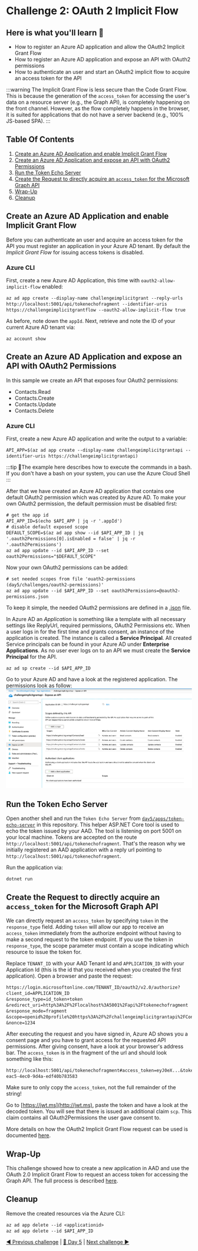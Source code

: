 # Challenge 2: OAuth 2 Implicit Flow

## Here is what you'll learn 🎯

- How to register an Azure AD application and allow the OAuth2 Implicit Grant Flow
- How to register an Azure AD application and expose an API with OAuth2 permissions
- How to authenticate an user and start an OAuth2 implicit flow to acquire an access token for the API

:::warning
The Implicit Grant Flow is less secure than the Code Grant Flow. This is because the generation of the `access_token` for accessing the user's data on a resource server (e.g., the Graph API), is completely happening on the front channel. However, as the flow completely happens in the browser, it is suited for applications that do not have a server backend (e.g., 100% JS-based SPA).
:::

## Table Of Contents

1. [Create an Azure AD Application and enable Implicit Grant Flow](#create-an-azure-ad-application-and-enable-implicit-grant-flow)
2. [Create an Azure AD Application and expose an API with OAuth2 Permissions](#create-an-azure-ad-application-and-expose-an-api-with-oauth2-permissions)
3. [Run the Token Echo Server](#run-the-token-echo-server)
4. [Create the Request to directly acquire an `access_token` for the Microsoft Graph API](#create-the-request-to-directly-acquire-an-access-token-for-the-microsoft-graph-api)
5. [Wrap-Up](#wrap-up)
6. [Cleanup](#cleanup)

## Create an Azure AD Application and enable Implicit Grant Flow

Before you can authenticate an user and acquire an access token for the API you must register an application in your Azure AD tenant.
By default the _Implicit Grant Flow_ for issuing access tokens is disabled.

### Azure CLI

First, create a new Azure AD Application, this time with `oauth2-allow-implicit-flow` enabled:

```shell
az ad app create --display-name challengeimplicitgrant --reply-urls http://localhost:5001/api/tokenechofragment --identifier-uris https://challengeimplicitgrantflow --oauth2-allow-implicit-flow true
```

As before, note down the `appId`. Next, retrieve and note the ID of your current Azure AD tenant via:

```shell
az account show
```

## Create an Azure AD Application and expose an API with OAuth2 Permissions

In this sample we create an API that exposes four OAuth2 permissions:

- Contacts.Read
- Contacts.Create
- Contacts.Update
- Contacts.Delete

### Azure CLI

First, create a new Azure AD application and write the output to a variable:

```shell
API_APP=$(az ad app create --display-name challengeimplicitgrantapi --identifier-uris https://challengeimplicitgrantapi)
```

:::tip
📝The example here describes how to execute the commands in a bash. If you don't have a bash on your system, you can use the Azure Cloud Shell
:::

After that we have created an Azure AD application that contains one default OAuth2 permission which was created by Azure AD.
To make your own OAuth2 permission, the default permission must be disabled first:

```shell
# get the app id
API_APP_ID=$(echo $API_APP | jq -r '.appId')
# disable default exposed scope
DEFAULT_SCOPE=$(az ad app show --id $API_APP_ID | jq '.oauth2Permissions[0].isEnabled = false' | jq -r '.oauth2Permissions')
az ad app update --id $API_APP_ID --set oauth2Permissions="$DEFAULT_SCOPE"
```

Now your own OAuth2 permissions can be added:

```shell
# set needed scopes from file 'ouath2-permissions (day5/challenges/oauth2-permissions)'
az ad app update --id $API_APP_ID --set oauth2Permissions=@oauth2-permissions.json
```

To keep it simple, the needed OAuth2 permissions are defined in a [.json](oauth2-permissions.json) file.

In Azure AD an _Application_ is something like a template with all necessary settings like ReplyUrl, required permissions, OAuth2 Permissions etc.
When a user logs in for the first time and grants consent, an instance of the application is created. The instance is called a **Service Principal**.
All created Service principals can be found in your Azure AD under **Enterprise Applications**.
As no user ever logs on to an API we must create the **Service Principal** for the API.

```shell
az ad sp create --id $API_APP_ID
```

Go to your Azure AD and have a look at the registered application. The permissions look as follow:
![API Permissions](./images/../images/api-premissions.png)

## Run the Token Echo Server

Open another shell and run the `Token Echo Server` from [`day5/apps/token-echo-server`](../apps/token-echo-server) in this repository. This helper ASP.NET Core tool is used to echo the token issued by your AAD. The tool is listening on port 5001 on your local machine. Tokens are accepted on the route `http://localhost:5001/api/tokenechofragment`. That's the reason why we initially registered an AAD application with a reply url pointing to `http://localhost:5001/api/tokenechofragment`.

Run the application via:

```shell
dotnet run
```

## Create the Request to directly acquire an `access_token` for the Microsoft Graph API

We can directly request an `access_token` by specifying `token` in the `response_type` field. Adding `token` will allow our app to receive an `access_token` immediately from the authorize endpoint without having to make a second request to the token endpoint. If you use the token in `response_type`, the scope parameter must contain a scope indicating which resource to issue the token for.

Replace `TENANT_ID` with your AAD Tenant Id and `APPLICATION_ID` with your Application Id (this is the id that you received when you created the first application). Open a browser and paste the request:

```http
https://login.microsoftonline.com/TENANT_ID/oauth2/v2.0/authorize?
client_id=APPLICATION_ID
&response_type=id_token+token
&redirect_uri=http%3A%2F%2Flocalhost%3A5001%2Fapi%2Ftokenechofragment
&response_mode=fragment
&scope=openid%20profile%20https%3A%2F%2Fchallengeimplicitgrantapi%2FContacts.Read%20https%3A%2F%2Fchallengeimplicitgrantapi%2FContacts.Create%20https%3A%2F%2Fchallengeimplicitgrantapi%2FContacts.Update%20https%3A%2F%2Fchallengeimplicitgrantapi%2FContacts.Delete
&nonce=1234
```

After executing the request and you have signed in, Azure AD shows you a consent page and you have to grant access for the requested API permissions.
After giving consent, have a look at your browser's address bar. The `access_token` is in the fragment of the url and should look something like this:

```http
http://localhost:5001/api/tokenechofragment#access_token=eyJ0eX...&token_type=Bearer&expires_in=3599&scope=openid+profile+User.Read+email&id_token=eyJ0eXAiOi...&session_state=0f76c823-eac5-4ec0-9d4a-edf40b783583
```

Make sure to only copy the `access_token`, not the full remainder of the string!

Go to [https://jwt.ms](http://jwt.ms), paste the token and have a look at the decoded token. You will see that there is issued an additional claim `scp`. This claim contains all OAuth2Permissions the user gave consent to.

More details on how the OAuth2 Implicit Grant Flow request can be used is documented [here](https://docs.microsoft.com/azure/active-directory/develop/v2-oauth2-implicit-grant-flow#send-the-sign-in-request).

## Wrap-Up

This challenge showed how to create a new application in AAD and use the OAuth 2.0 Implicit Grant Flow to request an access token for accessing the Graph API. The full process is described [here](https://docs.microsoft.com/azure/active-directory/develop/v2-oauth2-implicit-grant-flow).

## Cleanup

Remove the created resources via the Azure CLI:

```shell
az ad app delete --id <applicationid>
az ad app delete --id $API_APP_ID
```

[◀ Previous challenge](./01-challenge.md) | [🔼 Day 5](../README.md) | [Next challenge ▶](./03-challenge.md)
